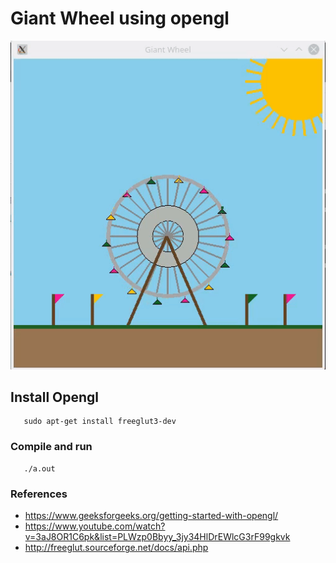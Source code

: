 # Giant Wheel using opengl


![Alt Text](media/wheel.gif)

## Install Opengl

```sudo apt-get install g++
   sudo apt-get install freeglut3-dev
```

### Compile and run

```g++ giant_wheel.cpp -lGL -lGLU -lglut
   ./a.out
```

### References 
- https://www.geeksforgeeks.org/getting-started-with-opengl/
- https://www.youtube.com/watch?v=3aJ8OR1C6pk&list=PLWzp0Bbyy_3jy34HlDrEWlcG3rF99gkvk
- http://freeglut.sourceforge.net/docs/api.php
